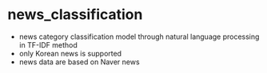 # news_classification

* news category classification model through natural language processing in TF-IDF method
* only Korean news is supported
* news data are based on Naver news
